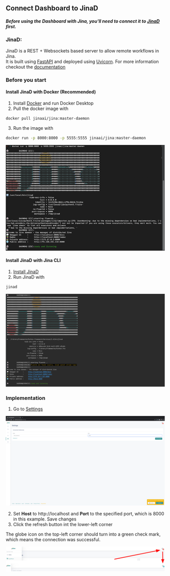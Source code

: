 ## Connect Dashboard to JinaD

##### Before using the Dashboard with Jina, you'll need to connect it to [JinaD](../remote/jinad.md) first.

### JinaD:

JinaD is a REST + Websockets based server to allow remote workflows in Jina. <br/>
It is built using [FastAPI](https://fastapi.tiangolo.com/)
 and deployed using [Uvicorn](https://www.uvicorn.org/).
For more information checkout the [documentation](../remote/jinad.md)

### Before you start

#### Install JinaD with Docker (Recommended)

1. Install [Docker](https://www.docker.com/) and run Docker Desktop
2. Pull the docker image with
 ```bash
docker pull jinaai/jina:master-daemon
```
3. Run the image with
```bash
docker run -p 8000:8000 -p 5555:5555 jinaai/jina:master-daemon
```
![img.png](jinaD_run_docker.png)

#### Install JinaD with Jina CLI

1. [Install JinaD](../remote/jinad.md)
2. Run JinaD with
```bash
jinad
```

![img.png](jinaD_run_cli.png)


### Implementation


1. Go to [Settings](https://dashboard.jina.ai/#/settings)


![img.png](settings.png)

2. Set **Host** to http://localhost and **Port** to the specified port, which is 8000 in this example. Save changes
3. Click the refresh button int the lower-left corner


The globe icon on the top-left corner should turn into a green check mark, which means the connection was successful.

![log server settings](2859cc17.png)








